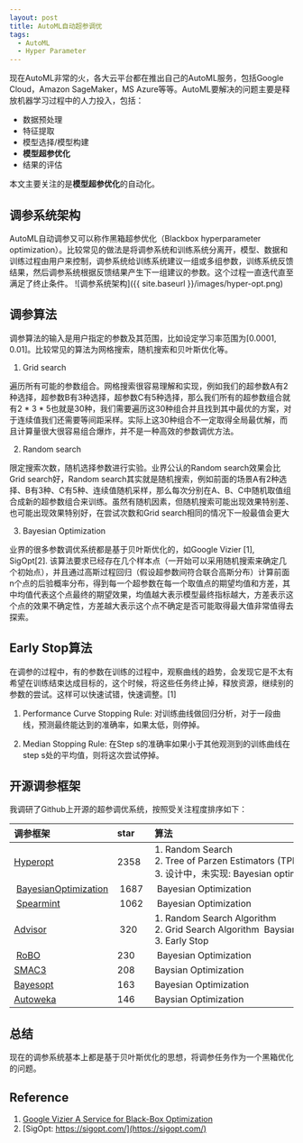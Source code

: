 ```yaml
---
layout: post
title: AutoML自动超参调优
tags:
  - AutoML
  - Hyper Parameter
---
```


现在AutoML非常的火，各大云平台都在推出自己的AutoML服务，包括Google Cloud，Amazon SageMaker，MS Azure等等。AutoML要解决的问题主要是释放机器学习过程中的人力投入，包括：
* 数据预处理
* 特征提取
* 模型选择/模型构建
*  **模型超参优化**
* 结果的评估

本文主要关注的是**模型超参优化**的自动化。

## 调参系统架构

AutoML自动调参又可以称作黑箱超参优化（Blackbox hyperparameter optimization）。比较常见的做法是将调参系统和训练系统分离开，模型、数据和训练过程由用户来控制，调参系统给训练系统建议一组或多组参数，训练系统反馈结果，然后调参系统根据反馈结果产生下一组建议的参数。这个过程一直迭代直至满足了终止条件。
![调参系统架构]({{ site.baseurl }}/images/hyper-opt.png)

## 调参算法
调参算法的输入是用户指定的参数及其范围，比如设定学习率范围为[0.0001, 0.01]。比较常见的算法为网格搜索，随机搜索和贝叶斯优化等。

1. Grid search

遍历所有可能的参数组合。网格搜索很容易理解和实现，例如我们的超参数A有2种选择，超参数B有3种选择，超参数C有5种选择，那么我们所有的超参数组合就有2 * 3 * 5也就是30种，我们需要遍历这30种组合并且找到其中最优的方案，对于连续值我们还需要等间距采样。实际上这30种组合不一定取得全局最优解，而且计算量很大很容易组合爆炸，并不是一种高效的参数调优方法。

2. Random search

限定搜索次数，随机选择参数进行实验。业界公认的Random search效果会比Grid search好，Random search其实就是随机搜索，例如前面的场景A有2种选择、B有3种、C有5种、连续值随机采样，那么每次分别在A、B、C中随机取值组合成新的超参数组合来训练。虽然有随机因素，但随机搜索可能出现效果特别差、也可能出现效果特别好，在尝试次数和Grid search相同的情况下一般最值会更大

3. Bayesian Optimization

业界的很多参数调优系统都是基于贝叶斯优化的，如Google Vizier [1], SigOpt[2].
该算法要求已经存在几个样本点（一开始可以采用随机搜索来确定几个初始点），并且通过高斯过程回归（假设超参数间符合联合高斯分布）计算前面n个点的后验概率分布，得到每一个超参数在每一个取值点的期望均值和方差，其中均值代表这个点最终的期望效果，均值越大表示模型最终指标越大，方差表示这个点的效果不确定性，方差越大表示这个点不确定是否可能取得最大值非常值得去探索。

## Early Stop算法

在调参的过程中，有的参数在训练的过程中，观察曲线的趋势，会发现它是不太有希望在训练结束达成目标的，这个时候，将这些任务终止掉，释放资源，继续别的参数的尝试。这样可以快速试错，快速调整。[1]

1. Performance Curve Stopping Rule: 对训练曲线做回归分析，对于一段曲线，预测最终能达到的准确率，如果太低，则停掉。

2. Median Stopping Rule: 在Step s的准确率如果小于其他观测到的训练曲线在step s处的平均值，则将这次尝试停掉。


## 开源调参框架
我调研了Github上开源的超参调优系统，按照受关注程度排序如下：



| 调参框架 | star | 算法 | 语言 | 
|:-----|:----|:----|:-----|
| [Hyperopt](https://github.com/hyperopt/hyperopt) | 2358 | 1. Random Search <br/>2. Tree of Parzen Estimators (TPE)  <br/>3. 设计中，未实现: Bayesian optimization | Python
| [BayesianOptimization](https://github.com/fmfn/BayesianOptimization) | 1687 | Bayesian Optimization | Python  
| [Spearmint](https://github.com/HIPS/Spearmint) | 1062 | Bayesian Optimization | Python
| [Advisor](https://github.com/tobegit3hub/advisor) | 320 | 1. Random Search Algorithm  <br/>2. Grid Search Algorithm  Baysian Optimization  <br/>3. Early Stop  | Python  
| [RoBO](https://github.com/automl/RoBO) | 230 | Bayesian Optimization | Python
| [SMAC3](https://github.com/automl/SMAC3) | 208 | Baysian Optimization | Python3
| [Bayesopt](https://github.com/rmcantin/bayesopt) | 163 | Bayesian Optimization | Python
| [Autoweka](https://github.com/automl/autoweka) | 146 | Baysian Optimization | Java

## 总结
现在的调参系统基本上都是基于贝叶斯优化的思想，将调参任务作为一个黑箱优化的问题。

## Reference
1. [Google Vizier A Service for Black-Box Optimization](https://static.googleusercontent.com/media/research.google.com/en//pubs/archive/bcb15507f4b52991a0783013df4222240e942381.pdf)
2. [SigOpt: https://sigopt.com/](https://sigopt.com/)
